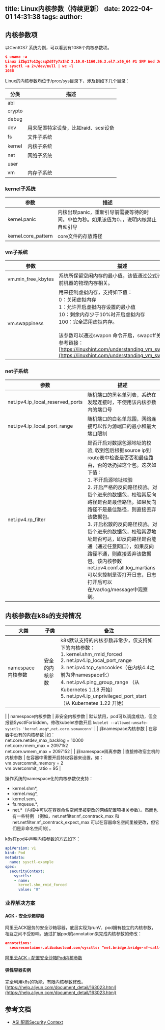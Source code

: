 title: Linux内核参数（持续更新）
date: 2022-04-01 14:31:38
tags:
author:
---
## 内核参数项
以CentOS7 系统为例，可以看到有1088个内核参数项。
```json
$ uname -a
Linux iZbp17o12gcsq2d87y7x1hZ 3.10.0-1160.36.2.el7.x86_64 #1 SMP Wed Jul 21 11:57:15 UTC 2021 x86_64 x86_64 x86_64 GNU/Linux
$ sysctl -a 2>/dev/null | wc -l
1088
```
Linux的内核参数均位于/proc/sys目录下，涉及到如下几个目录：

| 分类 | 描述 |
| --- | --- |
| abi |  |
| crypto |  |
| debug |  |
| dev | 用来配置特定设备，比如raid、scsi设备 |
| fs | 文件子系统 |
| kernel | 内核子系统 |
| net | 网络子系统 |
| user |  |
| vm | 内存子系统 |

### kernel子系统

| 参数 | 描述 |
| --- | --- |
| kernel.panic | 内核出现panic，重新引导前需要等待的时间，单位为秒。如果该值为0，，说明内核禁止自动引导 |
| kernel.core_pattern | core文件的存放路径 |

### vm子系统
| 参数 | 描述 |
| --- | --- |
| vm.min_free_kbytes | 系统所保留空闲内存的最小值。该值通过公式计算，跟当前机器的物理内存相关。 |
| vm.swappiness | 用来控制虚拟内存，支持如下值：<br> 0：关闭虚拟内存 <br> 1：允许开启虚拟内存设置的最小值 <br> 10：剩余内存少于10%时开启虚拟内存 <br> 100：完全适用虚拟内存。<br><br> 该参数可以通过swapon 命令开启，swapoff关闭。<br>参考链接：[https://linuxhint.com/understanding_vm_swappiness/](https://linuxhint.com/understanding_vm_swappiness/)

### net子系统

| 参数 | 描述 |
| --- | --- |
| net.ipv4.ip_local_reserved_ports | 随机端口的黑名单列表，系统在发起连接时，不使用该内核参数内的端口号 |
| net.ipv4.ip_local_port_range | 随机端口的白名单范围，网络连接可以作为源端口的最小和最大端口限制 |
| net.ipv4.rp_filter | 是否开启对数据包源地址的校验, 收到包后根据source ip到route表中检查是否否和最佳路由，否的话扔掉这个包。这次如下值：<br>1. 不开启源地址校验<br> 2. 开启严格的反向路径校验。对每个进来的数据包，校验其反向路径是否是最佳路径。如果反向路径不是最佳路径，则直接丢弃该数据包。<br> 3. 开启松散的反向路径校验。对每个进来的数据包，校验其源地址是否可达，即反向路径是否能通（通过任意网口），如果反向路径不通，则直接丢弃该数据包。该内核参数 net.ipv4.conf.all.log_martians 可以来控制是否打开日志，日志打开后可以在/var/log/message中观察到。 |

## 内核参数在k8s的支持情况
| 大类 | 子类 | 备注 |
| --- | --- | --- |
| namespace内核参数 | 安全的内核参数 | k8s默认支持的内核参数非常少，仅支持如下的内核参数：<br> 1. kernel.shm_rmid_forced<br> 2. net.ipv4.ip_local_port_range<br> 3. net.ipv4.tcp_syncookies（在内核4.4之前为非namespace化）<br> 4. net.ipv4.ping_group_range （从 Kubernetes 1.18 开始）<br> 5. net.ipv4.ip_unprivileged_port_start （从 Kubernetes 1.22 开始）
 |
| namespace内核参数 | 非安全内核参数  | 默认禁用，pod可以调度成功，但会报错SysctlForbidden。修改kubelet参数开启 `kubelet --allowed-unsafe-sysctls 'kernel.msg*,net.core.somaxconn'` | 
| 非namespace内核参数 | 在容器中没有的内核参数 |如：<br>net.core.netdev_max_backlog = 10000<br>net.core.rmem_max = 2097152<br>net.core.wmem_max = 2097152 |
| 非namespace隔离参数 | 直接修改宿主机的内核参数 | 在容器中需要开启特权容器来设置，如：<br>vm.overcommit_memory = 2 <br>vm.overcommit_ratio = 95 |

操作系统的namespace化的内核参数仅支持：
- kernel.shm*,
- kernel.msg*,
- kernel.sem,
- fs.mqueue.*,
- net.*（内核中可以在容器命名空间里被更改的网络配置项相关参数）。然而也有一些特例 （例如，net.netfilter.nf_conntrack_max 和 net.netfilter.nf_conntrack_expect_max 可以在容器命名空间里被更改，但它们是非命名空间的）。

k8s在pod中声明内核参数的方式如下：
```yaml
apiVersion: v1 
kind: Pod 
metadata:   
  name: sysctl-example 
spec:   
  securityContext:     
    sysctls:     
    - name: 
      kernel.shm_rmid_forced
      value: "0"
```


### 业界解决方案
#### ACK - 安全沙箱容器
阿里云ACK服务的安全沙箱容器，底层实现为runV，pod拥有独立的内核参数，相互之间不受影响。通过扩展pod的annotation来完成内核参数的修改：
```json
annotations:
  securecontainer.alibabacloud.com/sysctls: "net.bridge.bridge-nf-call-ip6tables=1,net.bridge.bridge-nf-call-iptables=1,net.ipv4.ip_forward=1"
```
[阿里云ACK - 配置安全沙箱Pod内核参数](https://help.aliyun.com/document_detail/198645.html)

#### 弹性容器实例
完全利用k8s的功能，有限内核参数修改。
[https://help.aliyun.com/document_detail/163023.html](https://help.aliyun.com/document_detail/163023.html)

## 参考文档

- [ASI 配置Security Context](https://help.aliyun.com/document_detail/163023.html)